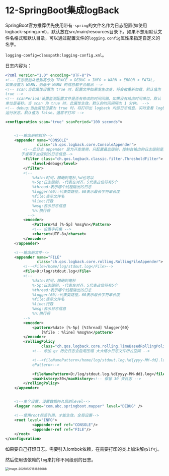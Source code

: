 # 12-SpringBoot集成logBack

SpringBoot官方推荐优先使用带有`-spring`的文件名作为日志配置(如使用logback-spring.xml)，默认放在src/main/resources目录下。如果不想用默认文件名格式和默认目录，可以通过配置文件的`logging.config`属性来指定自定义的名字。

`logging-config=classpath:logging-config.xml`。

日志内容为：

```xml
<?xml version="1.0" encoding="UTF-8"?>
<!-- 日志级别从低到高分为 TRACE < DEBUG < INFO < WARN < ERROR < FATAL，
如果设置为 WARN，则低于 WARN 的信息都不会输出 -->
<!-- scan:当此属性设置为 true 时，配置文件如果发生改变，将会被重新加载，默认值为
true -->
<!-- scanPeriod:设置监测配置文件是否有修改的时间间隔，如果没有给出时间单位，默认
单位是毫秒。当 scan 为 true 时，此属性生效。默认的时间间隔为 1 分钟。 -->
<!-- debug:当此属性设置为 true 时，将打印出 logback 内部日志信息，实时查看 logback
运行状态。默认值为 false。通常不打印 -->

<configuration scan="true" scanPeriod="100 seconds">


    <!--输出到控制台-->
    <appender name="CONSOLE"
              class="ch.qos.logback.core.ConsoleAppender">
        <!--此日志 appender 是为开发使用，只配置最底级别，控制台输出的日志级别是大
       于或等于此级别的日志信息-->
        <filter class="ch.qos.logback.classic.filter.ThresholdFilter">
            <level>debug</level>
        </filter>
        <!--
            %date:时间，精确到毫秒,%d也可以
            %-5p:日志级别，-代表左对齐，5代表占位符有5个
            %thread:表示哪个线程输出的日志
            %logger(60):代表类路径，60表示最长字符串长度
            %file:表示文件名
            %line:行数
            %msg:表示日志信息
            %n:换行符
          -->
        <encoder>
            <Pattern>%d [%-5p] %msg%n</Pattern>
            <!-- 设置字符集 -->
            <charset>UTF-8</charset>
        </encoder>
    </appender>

    <!--输出到文件-->
    <appender name="FILE"
              class="ch.qos.logback.core.rolling.RollingFileAppender">
        <!--<File>/home/log/stdout.log</File>-->
        <File>D:/log/stdout.log</File>
        <!--
            %date:时间，精确到毫秒
            %-5p:日志级别，-代表左对齐，5代表占位符有5个
            %thread:表示哪个线程输出的日志
            %logger(60):代表类路径，60表示最长字符串长度
            %file:表示文件名
            %line:行数
            %msg:表示日志信息
            %n:换行符
        -->
        <encoder>
            <pattern>%date [%-5p] [%thread] %logger{60}
                [%file : %line] %msg%n</pattern>
        </encoder>
        <rollingPolicy
                class="ch.qos.logback.core.rolling.TimeBasedRollingPolicy">
            <!-- 添加.gz 历史日志会启用压缩 大大缩小日志文件所占空间 -->

            <!--<fileNamePattern>/home/log/stdout.log.%d{yyyy-MM-dd}.log</fileNam
            ePattern>-->

            <fileNamePattern>D:/log/stdout.log.%d{yyyy-MM-dd}.log</fileNamePattern>
            <maxHistory>30</maxHistory><!-- 保留 30 天日志 -->
        </rollingPolicy>
    </appender>


    <!--单个设置，设置数据持久层的level-->
    <logger name="com.abc.springboot.mapper" level="DEBUG" />

    <!--使用root标签引用，才能生效。全局设置-->
    <root level="INFO">
        	<appender-ref ref="CONSOLE"/>
	        <appender-ref ref="FILE"/>
    </root>
</configuration>

```



如果要自己打印日志。需要引入lombok依赖，在需要打印的类上加注解`@Slf4j`。

然后使用该依赖的`log`来打印不同级别的日志。

<img src="https://crayon-1302863897.cos.ap-beijing.myqcloud.com/image/image-20210127151636088.png" alt="image-20210127151636088" style="zoom:67%;" />



